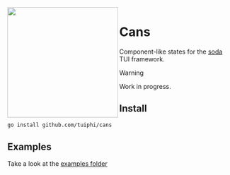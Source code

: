 <img align="left" width="250" src="https://github.com/tuiphi/cans/assets/62389790/2821c42d-f0d7-4420-b2eb-793cd929531d">

# Cans

Component-like states for the [soda](https://github.com/tuiphi/soda) TUI framework.

> [!WARNING] 
> Work in progress.

## Install

```bash
go install github.com/tuiphi/cans
```

## Examples

Take a look at the [examples folder](./_examples)
